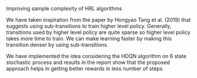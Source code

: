 Improving sample complexity of HRL algorithms

We have taken inspiration from the paper by Hongyao Tang et al. (2019) that suggests using sub-transitions to train higher level policy. Generally, transitions used by higher level policy are quite sparse so higher level policy takes more time to train. We can make learning faster by making this transition denser by using sub-transitions.

We have implemented the idea considering the HDQN algorithm on 6 state stochastic process and results in the report show that the proposed approach helps in getting better rewards in less number of steps.